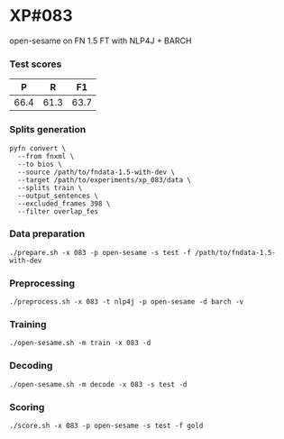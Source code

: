 # XP\#083

open-sesame on FN 1.5 FT with NLP4J + BARCH

### Test scores
| P | R | F1 |
| --- | --- | --- |
| 66.4 | 61.3 | 63.7 |

### Splits generation
```
pyfn convert \
  --from fnxml \
  --to bios \
  --source /path/to/fndata-1.5-with-dev \
  --target /path/to/experiments/xp_083/data \
  --splits train \
  --output_sentences \
  --excluded_frames 398 \
  --filter overlap_fes
```

### Data preparation
```
./prepare.sh -x 083 -p open-sesame -s test -f /path/to/fndata-1.5-with-dev
```

### Preprocessing
```
./preprocess.sh -x 083 -t nlp4j -p open-sesame -d barch -v
```

### Training
```
./open-sesame.sh -m train -x 083 -d
```

### Decoding
```
./open-sesame.sh -m decode -x 083 -s test -d
```

### Scoring
```
./score.sh -x 083 -p open-sesame -s test -f gold
```
